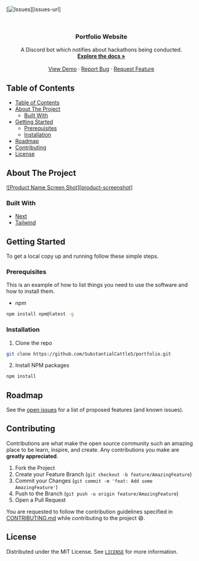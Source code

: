[![Issues][issues-shield]][issues-url]

<!-- PROJECT LOGO -->
<br />
<p align="center">
  <h3 align="center">Portfolio Website</h3>

  <p align="center">
     A Discord bot which notifies about hackathons being conducted.
    <br />
    <a href="https://github.com/substantialcattle5/portfolio"><strong>Explore the docs »</strong></a>
    <br />
    <br />
    <a href="https://github.com/substantialcattle5/portfolio">View Demo</a>
    ·
    <a href="https://github.com/substantialcattle5/portfolio/issues">Report Bug</a>
    ·
    <a href="https://github.com/substantialcattle5/portfolio/issues">Request Feature</a>
  </p>
</p>

<!-- TABLE OF CONTENTS -->

## Table of Contents

- [Table of Contents](#table-of-contents)
- [About The Project](#about-the-project)
  - [Built With](#built-with)
- [Getting Started](#getting-started)
  - [Prerequisites](#prerequisites)
  - [Installation](#installation)
- [Roadmap](#roadmap)
- [Contributing](#contributing)
- [License](#license)

<!-- ABOUT THE PROJECT -->

## About The Project

[![Product Name Screen Shot][product-screenshot]](https://example.com)

### Built With

- [Next](https://expressjs.com/)
- [Tailwind](https://www.prisma.io/docs)

<!-- GETTING STARTED -->

## Getting Started

To get a local copy up and running follow these simple steps.

### Prerequisites

This is an example of how to list things you need to use the software and how to install them.

- npm

```sh
npm install npm@latest -g
```

### Installation

1. Clone the repo

```sh
git clone https://github.com/SubstantialCattle5/portfolio.git
```

2. Install NPM packages

```sh
npm install
```

<!-- ROADMAP -->

## Roadmap

See the [open issues](https://github.com/substantialcattle5/portfolio/issues) for a list of proposed features (and known issues).

<!-- CONTRIBUTING -->

## Contributing

Contributions are what make the open source community such an amazing place to be learn, inspire, and create. Any contributions you make are **greatly appreciated**.

1. Fork the Project
2. Create your Feature Branch (`git checkout -b feature/AmazingFeature`)
3. Commit your Changes (`git commit -m 'feat: Add some AmazingFeature'`)
4. Push to the Branch (`git push -u origin feature/AmazingFeature`)
5. Open a Pull Request

You are requested to follow the contribution guidelines specified in [CONTRIBUTING.md](./CONTRIBUTING.md) while contributing to the project :smile:.

<!-- LICENSE -->

## License

Distributed under the MIT License. See [`LICENSE`](./LICENSE) for more information.

<!-- MARKDOWN LINKS & IMAGES -->
<!-- https://www.markdownguide.org/basic-syntax/#reference-style-links -->

[issues-shield]: https://img.shields.io/github/issues/csivitu/Template.svg?style=flat-square
